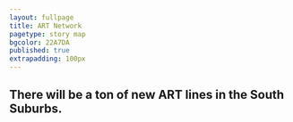 ```yaml
---
layout: fullpage
title: ART Network
pagetype: story map
bgcolor: 22A7DA
published: true
extrapadding: 100px
---
```


## There will be a ton of new ART lines in the South Suburbs. 
